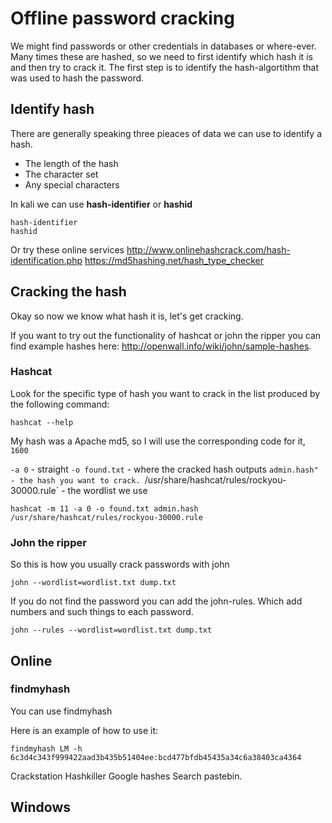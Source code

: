 # Offline password cracking 


We might find passwords or other credentials in databases or where-ever. Many times these are hashed, so we need to first identify which hash it is and then try to crack it. The first step is to identify the hash-algortithm that was used to hash the password.

## Identify hash

There are generally speaking three pieaces of data we can use to identify a hash.
- The length  of the hash
- The character set
- Any special characters



In kali we can use **hash-identifier** or **hashid**

```
hash-identifier 
hashid
```

Or try these online services
http://www.onlinehashcrack.com/hash-identification.php
https://md5hashing.net/hash_type_checker


## Cracking the hash

Okay so now we know what hash it is, let's get cracking.

If you want to try out the functionality of hashcat or john the ripper you can find example hashes here: http://openwall.info/wiki/john/sample-hashes.

### Hashcat

Look for the specific type of hash you want to crack in the list produced by the following command:

```
hashcat --help
```

My hash was a Apache md5, so I will use the corresponding code for it, `1600`

`-a 0` - straight
`-o found.txt` - where the cracked hash outputs
`admin.hash" - the hash you want to crack.
`/usr/share/hashcat/rules/rockyou-30000.rule` - the wordlist we use

```
hashcat -m 11 -a 0 -o found.txt admin.hash /usr/share/hashcat/rules/rockyou-30000.rule
```

### John the ripper

So this is how you usually crack passwords with john

```
john --wordlist=wordlist.txt dump.txt
```

If you do not find the password you can add the john-rules. Which add numbers and such things to each password.

```
john --rules --wordlist=wordlist.txt dump.txt
```

## Online

### findmyhash

You can use findmyhash 

Here is an example of how to use it:

```
findmyhash LM -h 6c3d4c343f999422aad3b435b51404ee:bcd477bfdb45435a34c6a38403ca4364
```

Crackstation
Hashkiller
Google hashes
Search pastebin.


## Windows 
